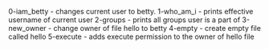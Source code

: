 0-iam_betty - changes current user to betty.
1-who_am_i  - prints effective username of current user
2-groups    - prints all groups user is a part of
3-new_owner - change owner of file hello to betty
4-empty     - create empty file called hello
5-execute   - adds execute permission to the owner of hello file
